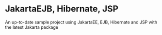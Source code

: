 # JakartaEJB, Hibernate, JSP

An up-to-date sample project using JakartaEE, EJB, Hibernate and JSP with the latest Jakarta package